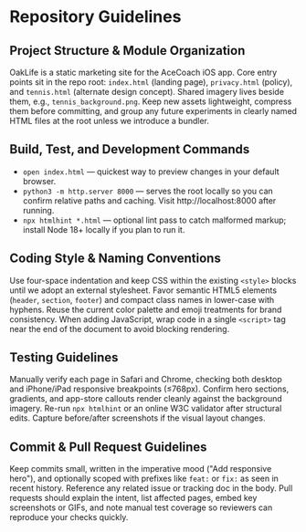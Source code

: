 # Repository Guidelines

## Project Structure & Module Organization
OakLife is a static marketing site for the AceCoach iOS app. Core entry points sit in the repo root: `index.html` (landing page), `privacy.html` (policy), and `tennis.html` (alternate design concept). Shared imagery lives beside them, e.g., `tennis_background.png`. Keep new assets lightweight, compress them before committing, and group any future experiments in clearly named HTML files at the root unless we introduce a bundler.

## Build, Test, and Development Commands
- `open index.html` — quickest way to preview changes in your default browser.
- `python3 -m http.server 8000` — serves the root locally so you can confirm relative paths and caching. Visit http://localhost:8000 after running.
- `npx htmlhint *.html` — optional lint pass to catch malformed markup; install Node 18+ locally if you plan to run it.

## Coding Style & Naming Conventions
Use four-space indentation and keep CSS within the existing `<style>` blocks until we adopt an external stylesheet. Favor semantic HTML5 elements (`header`, `section`, `footer`) and compact class names in lower-case with hyphens. Reuse the current color palette and emoji treatments for brand consistency. When adding JavaScript, wrap code in a single `<script>` tag near the end of the document to avoid blocking rendering.

## Testing Guidelines
Manually verify each page in Safari and Chrome, checking both desktop and iPhone/iPad responsive breakpoints (≤768px). Confirm hero sections, gradients, and app-store callouts render cleanly against the background imagery. Re-run `npx htmlhint` or an online W3C validator after structural edits. Capture before/after screenshots if the visual layout changes.

## Commit & Pull Request Guidelines
Keep commits small, written in the imperative mood ("Add responsive hero"), and optionally scoped with prefixes like `feat:` or `fix:` as seen in recent history. Reference any related issue or tracking doc in the body. Pull requests should explain the intent, list affected pages, embed key screenshots or GIFs, and note manual test coverage so reviewers can reproduce your checks quickly.

